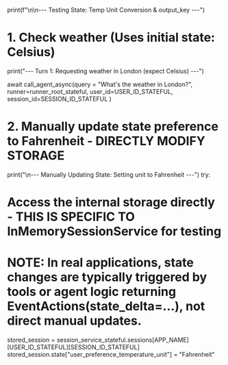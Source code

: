 print(f"\n\n--- Testing State: Temp Unit Conversion & output_key ---")

# 1. Check weather (Uses initial state: Celsius)
print("--- Turn 1: Requesting weather in London (expect Celsius) ---")

await call_agent_async(query =  "What's the weather in London?",
runner=runner_root_stateful,
user_id=USER_ID_STATEFUL,
session_id=SESSION_ID_STATEFUL
)

# 2. Manually update state preference to Fahrenheit - DIRECTLY MODIFY STORAGE
print("\n--- Manually Updating State: Setting unit to Fahrenheit ---")
try:
# Access the internal storage directly - THIS IS SPECIFIC TO InMemorySessionService for testing
# NOTE: In real applications, state changes are typically triggered by tools or agent logic returning EventActions(state_delta=...), not direct manual updates.
stored_session = session_service_stateful.sessions[APP_NAME][USER_ID_STATEFUL][SESSION_ID_STATEFUL]
stored_session.state["user_preference_temperature_unit"] = "Fahrenheit"